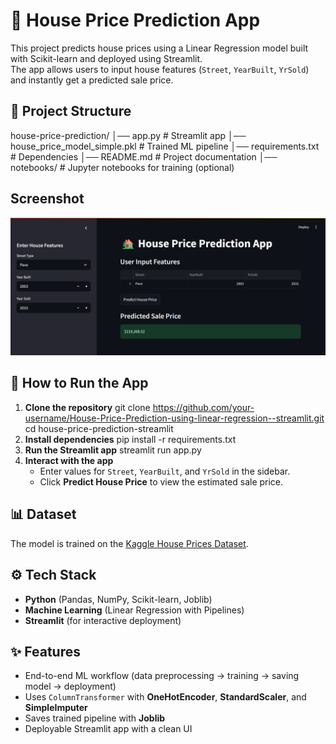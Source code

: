 # 🏡 House Price Prediction App

This project predicts house prices using a Linear Regression model built with Scikit-learn and deployed using Streamlit.  
The app allows users to input house features (`Street`, `YearBuilt`, `YrSold`) and instantly get a predicted sale price.

## 📂 Project Structure
house-price-prediction/
│── app.py                        # Streamlit app
│── house\_price\_model\_simple.pkl  # Trained ML pipeline
│── requirements.txt              # Dependencies
│── README.md                     # Project documentation
│── notebooks/                    # Jupyter notebooks for training (optional)

## Screenshot
![alt text](image.png)

## 🚀 How to Run the App

1. **Clone the repository** 
   git clone https://github.com/your-username/House-Price-Prediction-using-linear-regression--streamlit.git
   cd house-price-prediction-streamlit
2. **Install dependencies**
   pip install -r requirements.txt
3. **Run the Streamlit app**
   streamlit run app.py
4. **Interact with the app**
   * Enter values for `Street`, `YearBuilt`, and `YrSold` in the sidebar.
   * Click **Predict House Price** to view the estimated sale price.

## 📊 Dataset

The model is trained on the [Kaggle House Prices Dataset](https://www.kaggle.com/c/house-prices-advanced-regression-techniques/data).

## ⚙️ Tech Stack

* **Python** (Pandas, NumPy, Scikit-learn, Joblib)
* **Machine Learning** (Linear Regression with Pipelines)
* **Streamlit** (for interactive deployment)

## ✨ Features

* End-to-end ML workflow (data preprocessing → training → saving model → deployment)
* Uses `ColumnTransformer` with **OneHotEncoder**, **StandardScaler**, and **SimpleImputer**
* Saves trained pipeline with **Joblib**
* Deployable Streamlit app with a clean UI
